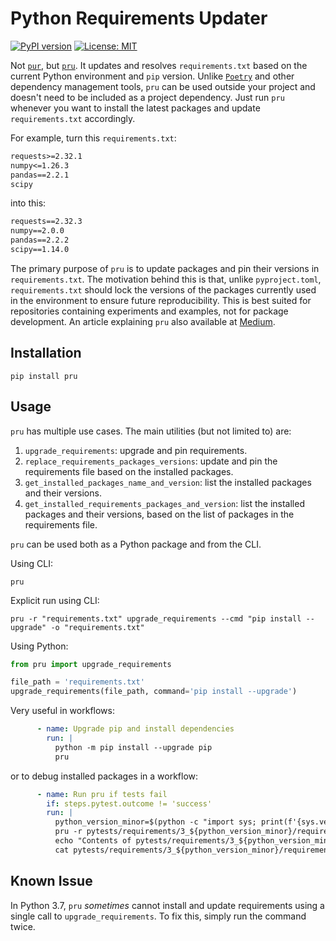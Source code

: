 # Python Requirements Updater

[![PyPI version](https://badge.fury.io/py/pru.svg)](https://pypi.org/project/pru/)
[![License: MIT](https://img.shields.io/badge/License-MIT-yellow.svg)](https://github.com/yasirroni/pru/blob/main/LICENSE)

Not [`pur`](https://github.com/alanhamlett/pip-update-requirements), but [`pru`](https://github.com/yasirroni/pru). It updates and resolves `requirements.txt` based on the current Python environment and `pip` version. Unlike [`Poetry`](https://python-poetry.org/docs/) and other dependency management tools, `pru` can be used outside your project and doesn't need to be included as a project dependency. Just run `pru` whenever you want to install the latest packages and update `requirements.txt` accordingly.

For example, turn this `requirements.txt`:

```txt
requests>=2.32.1
numpy<=1.26.3
pandas==2.2.1
scipy
```

into this:

```txt
requests==2.32.3
numpy==2.0.0
pandas==2.2.2
scipy==1.14.0
```

The primary purpose of `pru` is to update packages and pin their versions in `requirements.txt`. The motivation behind this is that, unlike `pyproject.toml`, `requirements.txt` should lock the versions of the packages currently used in the environment to ensure future reproducibility. This is best suited for repositories containing experiments and examples, not for package development. An article explaining `pru` also available at [Medium](https://medium.com/python-in-plain-english/simplifying-reproducibility-in-research-and-exploration-with-pru-e32fffbd7f01).


## Installation

```shell
pip install pru
```

## Usage

`pru` has multiple use cases. The main utilities (but not limited to) are:

1. `upgrade_requirements`: upgrade and pin requirements.
2. `replace_requirements_packages_versions`: update and pin the requirements file based on the installed packages.
3. `get_installed_packages_name_and_version`: list the installed packages and their versions.
4. `get_installed_requirements_packages_and_version`: list the installed packages and their versions, based on the list of packages in the requirements file.

`pru` can be used both as a Python package and from the CLI.

Using CLI:

```shell
pru
```

Explicit run using CLI:

```shell
pru -r "requirements.txt" upgrade_requirements --cmd "pip install --upgrade" -o "requirements.txt"
```

Using Python:

```python
from pru import upgrade_requirements

file_path = 'requirements.txt'
upgrade_requirements(file_path, command='pip install --upgrade')
```

Very useful in workflows:

```yaml
      - name: Upgrade pip and install dependencies
        run: |
          python -m pip install --upgrade pip
          pru
```

or to debug installed packages in a workflow:

```yaml
      - name: Run pru if tests fail
        if: steps.pytest.outcome != 'success'
        run: |
          python_version_minor=$(python -c "import sys; print(f'{sys.version_info.minor}')")
          pru -r pytests/requirements/3_${python_version_minor}/requirements.txt
          echo "Contents of pytests/requirements/3_${python_version_minor}/requirements.txt:"
          cat pytests/requirements/3_${python_version_minor}/requirements.txt
```

## Known Issue

In Python 3.7, `pru` *sometimes* cannot install and update requirements using a single call to `upgrade_requirements`. To fix this, simply run the command twice.
